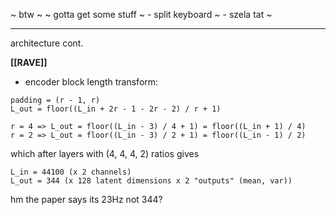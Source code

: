 ~ btw ~
~ gotta get some stuff
~     - split keyboard
~     - szela tat
~

---

architecture cont.

**[[RAVE]]**
- encoder block length transform:
```
padding = (r - 1, r)
L_out = floor((L_in + 2r - 1 - 2r - 2) / r + 1)

r = 4 => L_out = floor((L_in - 3) / 4 + 1) = floor((L_in + 1) / 4)
r = 2 => L_out = floor((L_in - 3) / 2 + 1) = floor((L_in - 1) / 2)
```

which after layers with (4, 4, 4, 2) ratios gives
```
L_in = 44100 (x 2 channels)
L_out = 344 (x 128 latent dimensions x 2 "outputs" (mean, var))
```

hm the paper says its 23Hz not 344?